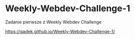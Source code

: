 # Weekly-Webdev-Challenge-1
Zadanie pierwsze z Weekly Webdev Challenge

https://gadek.github.io/Weekly-Webdev-Challenge-1/
